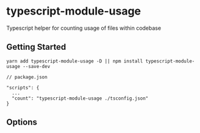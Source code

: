 # typescript-module-usage

Typescript helper for counting usage of files within codebase

## Getting Started

`yarn add typescript-module-usage -D || npm install typescript-module-usage --save-dev`

```
// package.json

"scripts": {
  ...
  "count": "typescript-module-usage ./tsconfig.json"
}
```

## Options
